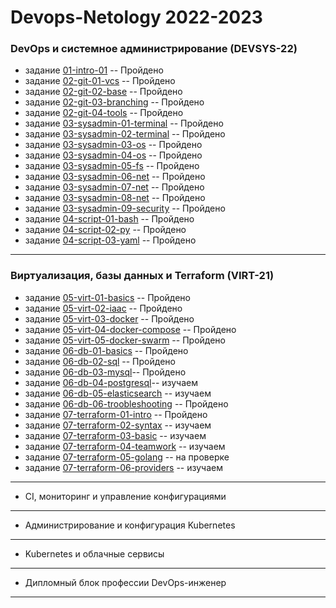 # Devops-Netology 2022-2023
### DevOps и системное администрирование (DEVSYS-22)
* задание [01-intro-01](https://github.com/AGlebov36/devops-netology/blob/main/DEVSYS-22/01-intro-01.md) -- Пройдено
* задание [02-git-01-vcs](https://github.com/AGlebov36/devops-netology/blob/main/DEVSYS-22/02-git-01-vcs.md) -- Пройдено
* задание [02-git-02-base](https://github.com/AGlebov36/devops-netology/blob/main/DEVSYS-22/02-git-02-base.md) -- Пройдено
* задание [02-git-03-branching](https://github.com/AGlebov36/devops-netology/blob/main/DEVSYS-22/02-git-03-branching.md) -- Пройдено
* задание [02-git-04-tools](https://github.com/AGlebov36/devops-netology/blob/main/DEVSYS-22/02-git-04-tools.pdf) -- Пройдено
* задание [03-sysadmin-01-terminal](https://github.com/AGlebov36/devops-netology/blob/main/DEVSYS-22/03-sysadmin-01-terminal.pdf) -- Пройдено
* задание [03-sysadmin-02-terminal](https://github.com/AGlebov36/devops-netology/blob/main/DEVSYS-22/03-sysadmin-02-terminal.pdf) -- Пройдено
* задание [03-sysadmin-03-os](https://github.com/AGlebov36/devops-netology/blob/main/DEVSYS-22/03-sysadmin-03-os.pdf) -- Пройдено
* задание [03-sysadmin-04-os](https://github.com/AGlebov36/devops-netology/blob/main/DEVSYS-22/03-sysadmin-04-os.pdf) -- Пройдено
* задание [03-sysadmin-05-fs](https://github.com/AGlebov36/devops-netology/blob/main/DEVSYS-22/03-sysadmin-05-fs.pdf) -- Пройдено
* задание [03-sysadmin-06-net](https://github.com/AGlebov36/devops-netology/blob/main/DEVSYS-22/03-sysadmin-06-net.pdf) -- Пройдено
* задание [03-sysadmin-07-net](https://github.com/AGlebov36/devops-netology/blob/main/DEVSYS-22/03-sysadmin-07-net.pdf) -- Пройдено
* задание [03-sysadmin-08-net](https://github.com/AGlebov36/devops-netology/blob/main/DEVSYS-22/03-sysadmin-08-net.pdf) -- Пройдено
* задание [03-sysadmin-09-security](https://github.com/AGlebov36/devops-netology/blob/main/DEVSYS-22/03-sysadmin-09-security.md) -- Пройдено
* задание [04-script-01-bash](https://github.com/AGlebov36/devops-netology/blob/main/DEVSYS-22/04-script-01-bash.md) -- Пройдено
* задание [04-script-02-py](https://github.com/AGlebov36/devops-netology/blob/main/DEVSYS-22/04-script-02-py.md) -- Пройдено
* задание [04-script-03-yaml](https://github.com/AGlebov36/devops-netology/blob/main/DEVSYS-22/04-script-03-yaml.md) -- Пройдено
---
### Виртуализация, базы данных и Terraform (VIRT-21)
* задание [05-virt-01-basics](https://github.com/AGlebov36/devops-netology/blob/main/VIRT-21/05-virt-01-basics.pdf) -- Пройдено
* задание [05-virt-02-iaac](https://github.com/AGlebov36/devops-netology/blob/main/VIRT-21/05-virt-02-iaac.pdf) -- Пройдено
* задание [05-virt-03-docker](https://github.com/AGlebov36/devops-netology/blob/main/VIRT-21/05-virt-03-docker.pdf) -- Пройдено
* задание [05-virt-04-docker-compose](https://github.com/AGlebov36/devops-netology/blob/main/VIRT-21/05-virt-04-docker-compose.pdf) -- Пройдено
* задание [05-virt-05-docker-swarm](https://github.com/AGlebov36/devops-netology/blob/main/VIRT-21/05-virt-05-docker-swarm.pdf) -- Пройдено
* задание [06-db-01-basics](https://github.com/AGlebov36/devops-netology/blob/main/VIRT-21/06-db-01-basics.pdf) -- Пройдено
* задание [06-db-02-sql](https://github.com/AGlebov36/devops-netology/blob/main/VIRT-21/06-db-02-sql.pdf) -- Пройдено
* задание [06-db-03-mysql](https://github.com/AGlebov36/devops-netology/blob/main/VIRT-21/06-db-03-mysql.pdf)-- Пройдено
* задание [06-db-04-postgresql](https://github.com/AGlebov36/devops-netology/blob/main/VIRT-21/06-db-04-postgresql.md)-- изучаем
* задание [06-db-05-elasticsearch](https://github.com/AGlebov36/devops-netology/blob/main/VIRT-21/06-db-05-elasticsearch.md) -- изучаем
* задание [06-db-06-troobleshooting](https://github.com/AGlebov36/devops-netology/blob/main/VIRT-21/06-db-06-troobleshooting.md) -- Пройдено
* задание [07-terraform-01-intro](https://github.com/AGlebov36/devops-netology/blob/main/VIRT-21/07-terraform-01-intro.md) -- Пройдено
* задание [07-terraform-02-syntax](https://github.com/AGlebov36/devops-netology/blob/main/VIRT-21/07-terraform-02-syntax.md) -- изучаем
* задание [07-terraform-03-basic](https://github.com/AGlebov36/devops-netology/blob/main/VIRT-21/07-terraform-03-basic.md) -- изучаем
* задание [07-terraform-04-teamwork](https://github.com/AGlebov36/devops-netology/blob/main/VIRT-21/07-terraform-04-teamwork.md) -- изучаем
* задание [07-terraform-05-golang](https://github.com/AGlebov36/devops-netology/blob/main/07-terraform-05-golang.md) -- на проверке
* задание [07-terraform-06-providers](https://github.com/AGlebov36/devops-netology/blob/main/VIRT-21/07-terraform-06-providers.md) -- изучаем
---
* CI, мониторинг и управление конфигурациями
---
* Администрирование и конфигурация Kubernetes
---
* Kubernetes и облачные сервисы
--- 
* Дипломный блок профессии DevOps-инженер
---



